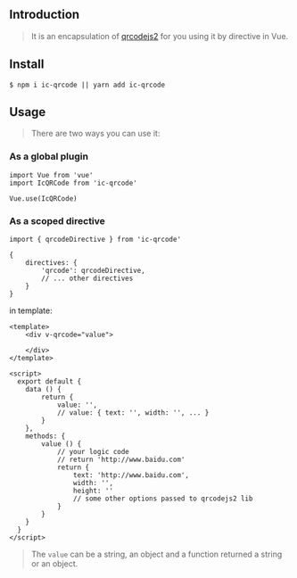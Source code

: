 ## Introduction
> It is an encapsulation of [qrcodejs2](https://www.npmjs.com/package/qrcodejs2) for you using it by directive in Vue.

## Install
```
$ npm i ic-qrcode || yarn add ic-qrcode
```

## Usage
> There are two ways you can use it:

### As a global plugin

```
import Vue from 'vue'
import IcQRCode from 'ic-qrcode'

Vue.use(IcQRCode)
```

### As a scoped directive

```
import { qrcodeDirective } from 'ic-qrcode'

{
    directives: {
        'qrcode': qrcodeDirective,
        // ... other directives
    }
}
```

in template:

```
<template>
    <div v-qrcode="value">
        
    </div>
</template>

<script>
  export default {
    data () {
        return {
            value: '',
            // value: { text: '', width: '', ... }
        }
    },
    methods: {
        value () {
            // your logic code
            // return 'http://www.baidu.com'
            return {
                text: 'http://www.baidu.com',
                width: '',
                height: ''
                // some other options passed to qrcodejs2 lib
            }
        }
    }
  }
</script>
```

> The `value` can be a string, an object and a function returned a string or an object.

